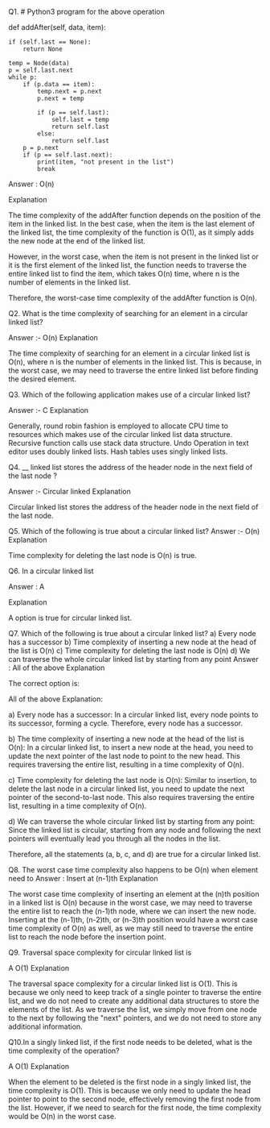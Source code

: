 Q1. # Python3 program for the above operation

def addAfter(self, data, item):

	if (self.last == None):
		return None

	temp = Node(data)
	p = self.last.next
	while p:
		if (p.data == item):
			temp.next = p.next
			p.next = temp

			if (p == self.last):
				self.last = temp
				return self.last
			else:
				return self.last
		p = p.next
		if (p == self.last.next):
			print(item, "not present in the list")
			break
Answer :  O(n)

Explanation

The time complexity of the addAfter function depends on the position of the item in the linked list. In the best case, when the item is the last element of the linked list, the time complexity of the function is O(1), as it simply adds the new node at the end of the linked list.

However, in the worst case, when the item is not present in the linked list or it is the first element of the linked list, the function needs to traverse the entire linked list to find the item, which takes O(n) time, where n is the number of elements in the linked list.

Therefore, the worst-case time complexity of the addAfter function is O(n).

Q2. What is the time complexity of searching for an element in a circular linked list?

Answer :- O(n)
Explanation

The time complexity of searching for an element in a circular linked list is O(n), where n is the number of elements in the linked list. This is because, in the worst case, we may need to traverse the entire linked list before finding the desired element.

Q3. Which of the following application makes use of a circular linked list?

Answer :- C
Explanation

Generally, round robin fashion is employed to allocate CPU time to resources which makes use of the circular linked list data structure. Recursive function calls use stack data structure. Undo Operation in text editor uses doubly linked lists. Hash tables uses singly linked lists.

Q4. __ linked list stores the address of the header node in the next field of the last node ?


Answer :- Circular linked
Explanation

Circular linked list stores the address of the header node in the next field of the last node.



Q5. Which of the following is true about a circular linked list?
Answer :- O(n)
Explanation

Time complexity for deleting the last node is O(n) is true.

Q6. In a circular linked list

Answer : A

Explanation

A option is true for circular linked list.

Q7. Which of the following is true about a circular linked list?
a) Every node has a successor
b) Time complexity of inserting a new node at the head of the list is O(n)
c) Time complexity for deleting the last node is O(n)
d) We can traverse the whole circular linked list by starting from any point
Answer : All of the above
Explanation

The correct option is:

All of the above
Explanation:

a) Every node has a successor: In a circular linked list, every node points to its successor, forming a cycle. Therefore, every node has a successor.

b) The time complexity of inserting a new node at the head of the list is O(n): In a circular linked list, to insert a new node at the head, you need to update the next pointer of the last node to point to the new head. This requires traversing the entire list, resulting in a time complexity of O(n).

c) Time complexity for deleting the last node is O(n): Similar to insertion, to delete the last node in a circular linked list, you need to update the next pointer of the second-to-last node. This also requires traversing the entire list, resulting in a time complexity of O(n).

d) We can traverse the whole circular linked list by starting from any point: Since the linked list is circular, starting from any node and following the next pointers will eventually lead you through all the nodes in the list.

Therefore, all the statements (a, b, c, and d) are true for a circular linked list.

Q8. The worst case time complexity also happens to be O(n) when element need to 
Answer : Insert at (n-1)th
Explanation

The worst case time complexity of inserting an element at the (n)th position in a linked list is O(n) because in the worst case, we may need to traverse the entire list to reach the (n-1)th node, where we can insert the new node. Inserting at the (n-1)th, (n-2)th, or (n-3)th position would have a worst case time complexity of O(n) as well, as we may still need to traverse the entire list to reach the node before the insertion point.

Q9. Traversal space complexity for circular linked list is

A  O(1)
Explanation

The traversal space complexity for a circular linked list is O(1). This is because we only need to keep track of a single pointer to traverse the entire list, and we do not need to create any additional data structures to store the elements of the list. As we traverse the list, we simply move from one node to the next by following the "next" pointers, and we do not need to store any additional information.


Q10.In a singly linked list, if the first node needs to be deleted, what is the time complexity of the operation?

A  O(1)
Explanation

When the element to be deleted is the first node in a singly linked list, the time complexity is O(1). This is because we only need to update the head pointer to point to the second node, effectively removing the first node from the list. However, if we need to search for the first node, the time complexity would be O(n) in the worst case.

